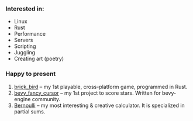 ### Interested in:
* Linux
* Rust
* Performance
* Servers
* Scripting
* Juggling
* Creating art (poetry)
### Happy to present
1. [brick_bird](https://github.com/Siiir/brick_bird) – my 1st playable, cross-platform game, programmed in Rust.
2. [bevy_fancy_cursor](https://github.com/Siiir/bevy_fancy_cursor) – my 1st project to score stars. Written for bevy-engine community.
3. [Bernoulli](https://github.com/Siiir/Bernoulli) – my most interesting & creative calculator. It is specialized in partial sums.

